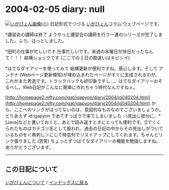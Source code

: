 2004-02-05 diary: null
=====================================================================================================
[![いがぴょん画像(小)](https://igapyon.github.io/diary/images/iga200306s.jpg "いがぴょん")](https://igapyon.github.io/diary/memo/memoigapyon.html) 日記形式でつづる [いがぴょん](https://igapyon.github.io/diary/memo/memoigapyon.html)コラム ウェブページです。

*講習会の講師は終了
ようやっと講習会の講師を行う一連のシリーズが完了しました。ふう。ほっとしました。

*田町の仕事が忙しいです
仕事忙しいです。来週の水曜日が休日だったなんて！！！ 結構ショックです (ここでの１日の勘違いはキビシイ)

*はてなダイアリーを使ってみて
結構更新が便利ですね。感心します。そして アンテナ (Webページ更新検知)が埋め込まれたページがすぐに生成されるのが、これがまた秀逸です。トラックバックも好印象ですし…。はてなダイアリーおそるべし。Web日記がこんなに簡単に作れちゃう時代なんですねぇ。

[http://homepage2.nifty.com/igat/igapyon/diary/2004/ig040204.html](http://homepage2.nifty.com/igat/igapyon/diary/2004/ig040204.html) から、ここへのリンクがはってないのは、意図的なものなのでございましょうか。とりあえず id:igapyon であてずっぽうで来てしまいました :-)見出し部分に、*[Java]などと書いておくと、あとで読み返すときにとっても便利です。[]でくくられたものはカテゴリ名として扱われ、過去の日記の中からその見出しがついているものを＜串刺し＞にして時芸列でリストアップにしてくれます。ちゃんとリンク張りました (苦笑) ちょっとずつはてなダイアリーの機能を勉強しますね。ありがとうございます。


----------------------------------------------------------------------------------------------------

## この日記について
[いがぴょんについて](https://igapyon.github.io/diary/memo/memoigapyon.html) / [インデックスに戻る](https://igapyon.github.io/diary/idxall.html)
